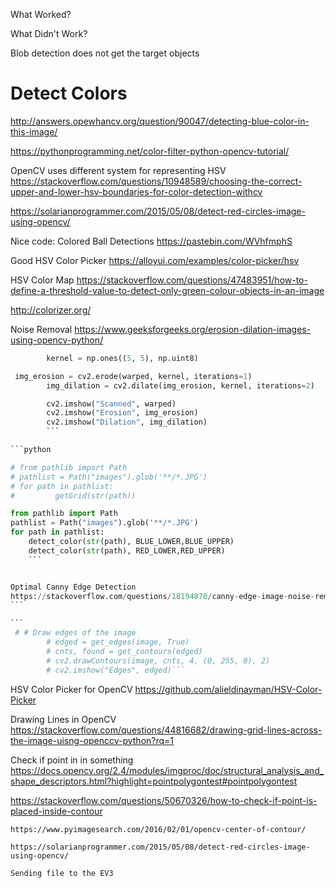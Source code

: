 What Worked?

What Didn't Work?

Blob detection does not get the target objects

# Detect Colors

http://answers.opewhancv.org/question/90047/detecting-blue-color-in-this-image/

https://pythonprogramming.net/color-filter-python-opencv-tutorial/

OpenCV uses different system for representing HSV
https://stackoverflow.com/questions/10948589/choosing-the-correct-upper-and-lower-hsv-boundaries-for-color-detection-withcv

https://solarianprogrammer.com/2015/05/08/detect-red-circles-image-using-opencv/

Nice code: Colored Ball Detections
https://pastebin.com/WVhfmphS

Good HSV Color Picker
https://alloyui.com/examples/color-picker/hsv

HSV Color Map
https://stackoverflow.com/questions/47483951/how-to-define-a-threshold-value-to-detect-only-green-colour-objects-in-an-image

http://colorizer.org/

Noise Removal
https://www.geeksforgeeks.org/erosion-dilation-images-using-opencv-python/

````python
        kernel = np.ones((5, 5), np.uint8)

 img_erosion = cv2.erode(warped, kernel, iterations=1)
        img_dilation = cv2.dilate(img_erosion, kernel, iterations=2)

        cv2.imshow("Scanned", warped)
        cv2.imshow("Erosion", img_erosion)
        cv2.imshow("Dilation", img_dilation)
        ```

```python

# from pathlib import Path
# pathlist = Path("images").glob('**/*.JPG')
# for path in pathlist:
#         getGrid(str(path))
````

````python
from pathlib import Path
pathlist = Path("images").glob('**/*.JPG')
for path in pathlist:
    detect_color(str(path), BLUE_LOWER,BLUE_UPPER)
    detect_color(str(path), RED_LOWER,RED_UPPER)
    ```


Optimal Canny Edge Detection
https://stackoverflow.com/questions/18194870/canny-edge-image-noise-removal
```

```
 # # Draw edges of the image
        # edged = get_edges(image, True)
        # cnts, found = get_contours(edged)
        # cv2.drawContours(image, cnts, 4, (0, 255, 0), 2)
        # cv2.imshow("Edges", edged)```
````

HSV Color Picker for OpenCV
https://github.com/alieldinayman/HSV-Color-Picker

Drawing Lines in OpenCV
https://stackoverflow.com/questions/44816682/drawing-grid-lines-across-the-image-uisng-openccv-python?rq=1

Check if point in in something
https://docs.opencv.org/2.4/modules/imgproc/doc/structural_analysis_and_shape_descriptors.html?highlight=pointpolygontest#pointpolygontest

https://stackoverflow.com/questions/50670326/how-to-check-if-point-is-placed-inside-contour

```
https://www.pyimagesearch.com/2016/02/01/opencv-center-of-contour/
```

```Detect Red Cirlces in an Image
https://solarianprogrammer.com/2015/05/08/detect-red-circles-image-using-opencv/
```

```
Sending file to the EV3
```
